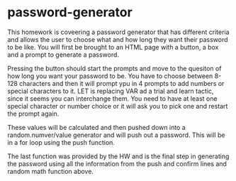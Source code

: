 # password-generator

This homework is coveering a password generator that has different criteria and allows the user to choose what and how long they want their password to be like. You will first be brought to an HTML page with a button, a box and a prompt to generate a password.

Pressing the button should start the prompts and move to the quesiton of how long you want your password to be. You have to choose between 8-128 characters and then it will prompt ypu in 4 prompts to add numbers or special characters to it. LET is replacing VAR ad a trial and learn tactic, since it seems you can interchange them. You need to have at least one special character or number choice or it will ask you to pick one and restart the prompt again.

These values will be calculated and then pushed down into a random.numver/value generator and will push out a password. This will be in a for loop using the push function.

The last function was provided by the HW and is the final step in generating the password using all the information from the push and confirm lines and random math function above.

